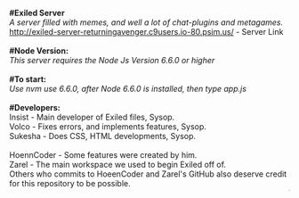 <b>#Exiled Server</b><br>
<i>A server filled with memes, and well a lot of chat-plugins and metagames.</i><br>
http://exiled-server-returningavenger.c9users.io-80.psim.us/ - Server Link<br>
<br>
<b>#Node Version:</b><br>
<i>This server requires the Node Js Version 6.6.0 or higher</i><br>
<br>
<b>#To start:</b><br>
<i>Use nvm use 6.6.0, after Node 6.6.0 is installed, then type app.js</i><br>
<br>
<b>#Developers:</b><br>
Insist - Main developer of Exiled files, Sysop.<br>
Volco - Fixes errors, and implements features, Sysop.<br>
Sukesha - Does CSS, HTML developments, Sysop.<br>
<br>
HoennCoder - Some features were created by him.<br>
Zarel - The main workspace we used to begin Exiled off of.<br>
Others who commits to HoeenCoder and Zarel's GitHub also deserve credit for this repository to be possible.
<br>
<marquee><b>Thanks for reading!  Hope you enjoy these codes, that are possible thanks to the before listed.</b></marquee>

